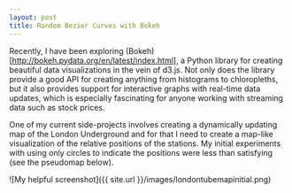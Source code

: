 ```yaml
---
layout: post
title: Random Bezier Curves with Bokeh
---
```


Recently, I have been exploring (Bokeh)[http://bokeh.pydata.org/en/latest/index.html], a Python library
for creating beautiful data visualizations in the vein of d3.js. Not only does
the library provide a good API for creating anything from histograms to
chloropleths, but it also provides support for interactive graphs with real-time
data updates, which is especially fascinating for anyone working with streaming
data such as stock prices.

One of my current side-projects involves creating a dynamically updating map
of the London Underground and for that I need to create a map-like
visualization of the relative positions of the stations. My initial
experiments with using only circles to indicate the positions were less
than satisfying (see the pseudomap below).

![My helpful screenshot]({{ site.url }}/images/londontubemapinitial.png)

 